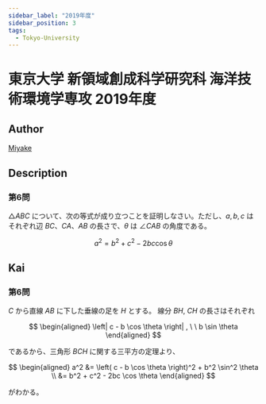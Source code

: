 ```yaml
---
sidebar_label: "2019年度"
sidebar_position: 3
tags:
  - Tokyo-University
---
```

# 東京大学 新領域創成科学研究科 海洋技術環境学専攻 2019年度

## **Author**
[Miyake](https://miyake.github.io/exams/index.html)

## **Description**
### 第6問
$\triangle ABC$ について、次の等式が成り立つことを証明しなさい。ただし、$a, b, c$ はそれぞれ辺 $BC$、$CA$、$AB$ の長さで、$\theta$ は $\angle CAB$ の角度である。 

$$
a^2 = b^2 + c^2 - 2bc \cos \theta
$$

## **Kai**
### 第6問
$C$ から直線 $AB$ に下した垂線の足を $H$ とする。
線分 $BH$, $CH$ の長さはそれぞれ

$$
\begin{aligned}
\left| c - b \cos \theta \right|
, \ \ 
b \sin \theta
\end{aligned}
$$

であるから、三角形 $BCH$ に関する三平方の定理より、

$$
\begin{aligned}
a^2
&= \left( c - b \cos \theta \right)^2 + b^2 \sin^2 \theta
\\
&= b^2 + c^2 - 2bc \cos \theta
\end{aligned}
$$

がわかる。